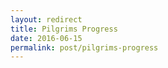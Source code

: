 ```yaml
---
layout: redirect
title: Pilgrims Progress
date: 2016-06-15
permalink: post/pilgrims-progress
---
```

